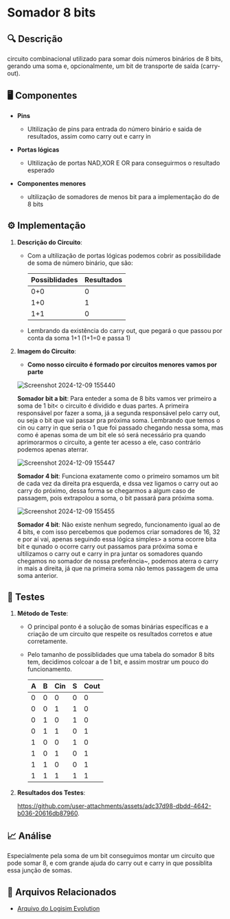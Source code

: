 # Somador 8 bits

## 🔍 Descrição

circuito combinacional utilizado para somar dois números binários de 8 bits, gerando uma soma e, opcionalmente, um bit de transporte de saída (carry-out).

## 🖥️ Componentes

- **Pins**

   - Ultilização de pins para entrada do número binário e saida de resultados, assim como carry out e carry in 
   
- **Portas lógicas**

   - Ultilização de portas NAD,XOR E OR para conseguirmos o resultado esperado
   
- **Componentes menores**

   - ultilização de somadores de menos bit para a implementação do de 8 bits

## ⚙️ Implementação

1. **Descrição do Circuito**:

   - Com a ultilização de portas lógicas podemos cobrir as possibilidade de soma de número binário, que são:
     
     |Possiblidades|Resultados|
     |-------------|----------|
     |0+0|0|
     |1+0|1|
     |1+1|0|

   - Lembrando da existência do carry out, que pegará o que passou por conta da soma  1+1 (1+1=0 e passa 1)


2. **Imagem do Circuito**:

   - **Como nosso circuito é formado por circuitos menores vamos por parte**
   
    ![Screenshot 2024-12-09 155440](https://github.com/user-attachments/assets/469bd7f1-ce93-4bf0-a754-3bc4483ee2b8)

   **Somador bit a bit**: Para enteder a soma de 8 bits vamos ver primeiro a soma de 1 bit< o circuito é dividido e duas partes. A primeira responsável por fazer a soma, já a segunda responsável pelo carry out, ou    seja o bit que vai passar pra próxima soma. Lembrando que temos o cin ou carry in que seria o 1 que foi passado chegando nessa soma, mas como é apenas soma de um bit
   ele só será necessário pra quando aprimorarmos o circuito, a gente ter acesso a ele, caso contrário podemos apenas aterrar.
   
    ![Screenshot 2024-12-09 155447](https://github.com/user-attachments/assets/3ff0f315-3aaf-4f82-ab9b-c6b55240df9a)

   **Somador 4 bit**: Funciona exatamente como o primeiro somamos um bit de cada vez da direita pra esquerda, e dssa vez ligamos o carry out ao carry do próximo, dessa forma se chegarmos a algum caso de passagem, pois extrapolou a soma, o bit passará para próxima soma.
    
    ![Screenshot 2024-12-09 155455](https://github.com/user-attachments/assets/b44bb412-d2fc-4e18-b9f4-1ea6b64f3370)

   **Somador 4 bit**: Não existe nenhum segredo, funcionamento igual ao de 4 bits, e com isso percebemos que podemos criar somadores de 16, 32 e por aí vai, apenas seguindo essa lógica simples> a soma ocorre bita bit e qunado o ocorre carry out passamos para próxima soma e ultilizamos o carry out e carry in pra juntar os somadores quando chegamos no somador de nossa preferência~, podemos aterra o carry in mais a direita, já que na primeira soma não temos passagem de uma soma anterior. 

## 🔬 Testes

1. **Método de Teste**:

   - O principal ponto é a solução de somas binárias específicas e a criação de um circuito que respeite os resultados corretos e atue corretamente.
   - Pelo tamanho de possiblidades que uma tabela do somador 8 bits tem, decidimos colcoar a de 1 bit, e assim mostrar um pouco do funcionamento.
     
     
      | A | B | Cin | S | Cout |
      |---|---|-----|---|------|
      | 0 | 0 |  0  | 0 |  0   |
      | 0 | 0 |  1  | 1 |  0   |
      | 0 | 1 |  0  | 1 |  0   |
      | 0 | 1 |  1  | 0 |  1   |
      | 1 | 0 |  0  | 1 |  0   |
      | 1 | 0 |  1  | 0 |  1   |
      | 1 | 1 |  0  | 0 |  1   |
      | 1 | 1 |  1  | 1 |  1   |

   
3. **Resultados dos Testes**:
   
   https://github.com/user-attachments/assets/adc37d98-dbdd-4642-b036-20616db87960.

## 📈 Análise

Especialmente pela soma de um bit conseguimos montar um circuito que pode somar 8, e com grande ajuda do carry out e carry in que possiblita essa junção de somas.

## 📂 Arquivos Relacionados

- [Arquivo do Logisim Evolution](../src/somador-8-bits.circ)
